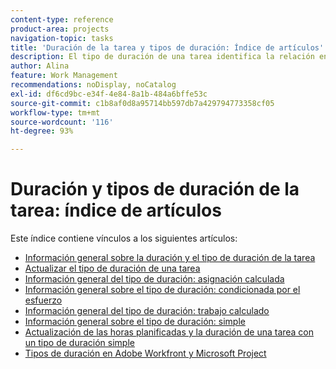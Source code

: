 ```yaml
---
content-type: reference
product-area: projects
navigation-topic: tasks
title: 'Duración de la tarea y tipos de duración: Índice de artículos'
description: El tipo de duración de una tarea identifica la relación entre el número de recursos asignados a una tarea, el esfuerzo total y la duración total de la tarea. Obtenga información sobre la duración y el tipo de duración de la tarea en los siguientes artículos.
author: Alina
feature: Work Management
recommendations: noDisplay, noCatalog
exl-id: df6cd9bc-e34f-4e84-8a1b-484a6bffe53c
source-git-commit: c1b8af0d8a95714bb597db7a429794773358cf05
workflow-type: tm+mt
source-wordcount: '116'
ht-degree: 93%

---
```


# Duración y tipos de duración de la tarea: índice de artículos

<!-- Audited: 1/2024 -->

Este índice contiene vínculos a los siguientes artículos:

* [Información general sobre la duración y el tipo de duración de la tarea](../../../manage-work/tasks/taskdurtn/task-duration-and-duration-type.md)
* [Actualizar el tipo de duración de una tarea](../../../manage-work/tasks/taskdurtn/update-duration-type-of-task.md)
* [Información general del tipo de duración: asignación calculada](../../../manage-work/tasks/taskdurtn/calculated-assignment.md)
* [Información general sobre el tipo de duración: condicionada por el esfuerzo](../../../manage-work/tasks/taskdurtn/effort-driven.md)
* [Información general del tipo de duración: trabajo calculado](../../../manage-work/tasks/taskdurtn/calculated-work.md)
* [Información general sobre el tipo de duración: simple](../../../manage-work/tasks/taskdurtn/simple-duration-type.md)
* [Actualización de las horas planificadas y la duración de una tarea con un tipo de duración simple](../../../manage-work/tasks/taskdurtn/update-planned-hours-duration-for-simple-duration-task.md)
* [Tipos de duración en Adobe Workfront y Microsoft Project](../../../manage-work/tasks/taskdurtn/workfront-ms-project-duration-types.md)


